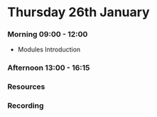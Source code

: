 # Thursday 26th January

### Morning 09:00 - 12:00
 
 - Modules Introduction


### Afternoon 13:00 - 16:15



### Resources



### Recording
